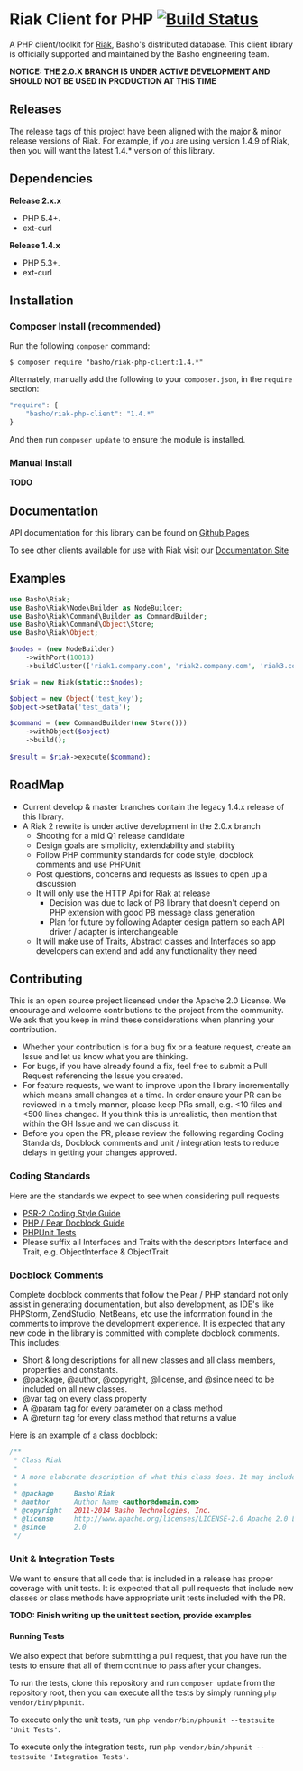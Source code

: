 # Riak Client for PHP [![Build Status](https://secure.travis-ci.org/basho/riak-php-client.png?branch=master)](http://travis-ci.org/basho/riak-php-client)

A PHP client/toolkit for [Riak](http://basho.com/riak/), Basho's distributed database. This client library is officially supported and
maintained by the Basho engineering team.

**NOTICE: THE 2.0.X BRANCH IS UNDER ACTIVE DEVELOPMENT AND SHOULD NOT BE USED IN PRODUCTION AT THIS TIME**

## Releases

The release tags of this project have been aligned with the major & minor release versions of Riak. For example, if you
are using version 1.4.9 of Riak, then you will want the latest 1.4.* version of this library.

## Dependencies

**Release 2.x.x**
* PHP 5.4+.
* ext-curl

**Release 1.4.x**
* PHP 5.3+.
* ext-curl


## Installation

### Composer Install (recommended)

Run the following `composer` command:

```console
$ composer require "basho/riak-php-client:1.4.*"
```

Alternately, manually add the following to your `composer.json`, in the `require` section:

```javascript
"require": {
    "basho/riak-php-client": "1.4.*"
}
```

And then run `composer update` to ensure the module is installed.

### Manual Install

**TODO**

## Documentation
API documentation for this library can be found on [Github Pages](http://basho.github.com/riak-php-client)

To see other clients available for use with Riak visit our
[Documentation Site](http://docs.basho.com/riak/latest/dev/using/libraries)

## Examples

```php
use Basho\Riak;
use Basho\Riak\Node\Builder as NodeBuilder;
use Basho\Riak\Command\Builder as CommandBuilder;
use Basho\Riak\Command\Object\Store;
use Basho\Riak\Object;

$nodes = (new NodeBuilder)
    ->withPort(10018)
    ->buildCluster(['riak1.company.com', 'riak2.company.com', 'riak3.company.com',]);

$riak = new Riak(static::$nodes);

$object = new Object('test_key');
$object->setData('test_data');

$command = (new CommandBuilder(new Store()))
    ->withObject($object)
    ->build();
    
$result = $riak->execute($command);
```

## RoadMap
* Current develop & master branches contain the legacy 1.4.x release of this library.
* A Riak 2 rewrite is under active development in the 2.0.x branch
  * Shooting for a mid Q1 release candidate
  * Design goals are simplicity, extendability and stability
  * Follow PHP community standards for code style, docblock comments and use PHPUnit
  * Post questions, concerns and requests as Issues to open up a discussion
  * It will only use the HTTP Api for Riak at release
    * Decision was due to lack of PB library that doesn't depend on PHP extension with good PB message class generation
    * Plan for future by following Adapter design pattern so each API driver / adapter is interchangeable
  * It will make use of Traits, Abstract classes and Interfaces so app developers can extend and add any functionality they need

## Contributing
This is an open source project licensed under the Apache 2.0 License. We encourage and welcome contributions to the
project from the community. We ask that you keep in mind these considerations when planning your contribution.

* Whether your contribution is for a bug fix or a feature request, create an Issue and let us know what you are thinking.
* For bugs, if you have already found a fix, feel free to submit a Pull Request referencing the Issue you created.
* For feature requests, we want to improve upon the library incrementally which means small changes at a time. In order ensure your PR can be reviewed in a timely manner, please keep PRs small, e.g. <10 files and <500 lines changed. If you think this is unrealistic, then mention that within the GH Issue and we can discuss it.
* Before you open the PR, please review the following regarding Coding Standards, Docblock comments and unit / integration tests to reduce delays in getting your changes approved.

### Coding Standards

Here are the standards we expect to see when considering pull requests

* [PSR-2 Coding Style Guide](https://github.com/php-fig/fig-standards/blob/master/accepted/PSR-2-coding-style-guide.md)
* [PHP / Pear Docblock Guide](http://pear.php.net/manual/en/standards.sample.php)
* [PHPUnit Tests](https://phpunit.de/manual/current/en/phpunit-book.html)
* Please suffix all Interfaces and Traits with the descriptors Interface and Trait, e.g. ObjectInterface & ObjectTrait

### Docblock Comments

Complete docblock comments that follow the Pear / PHP standard not only assist in generating documentation, but also development, as IDE's like PHPStorm, ZendStudio, NetBeans, etc use the information found in the comments to improve the development experience. It is expected that any new code in the library is committed with complete docblock comments.
This includes:

* Short & long descriptions for all new classes and all class members, properties and constants.
* @package, @author, @copyright, @license, and @since need to be included on all new classes.
* @var tag on every class property
* A @param tag for every parameter on a class method
* A @return tag for every class method that returns a value

Here is an example of a class docblock:
```php
/**
 * Class Riak
 *
 * A more elaborate description of what this class does. It may include warnings, limitations or examples.
 *
 * @package     Basho\Riak
 * @author      Author Name <author@domain.com>
 * @copyright   2011-2014 Basho Technologies, Inc.
 * @license     http://www.apache.org/licenses/LICENSE-2.0 Apache 2.0 License
 * @since       2.0
 */
```

### Unit & Integration Tests

We want to ensure that all code that is included in a release has proper coverage with unit tests. It is expected that
all pull requests that include new classes or class methods have appropriate unit tests included with the PR.

**TODO: Finish writing up the unit test section, provide examples**

#### Running Tests

We also expect that before submitting a pull request, that you have run the tests to ensure that all of them
continue to pass after your changes.

To run the tests, clone this repository and run `composer update` from the repository root, then you can execute all the tests by simply running
`php vendor/bin/phpunit`.

To execute only the unit tests, run `php vendor/bin/phpunit --testsuite 'Unit Tests'`.

To execute only the integration tests, run `php vendor/bin/phpunit --testsuite 'Integration Tests'`.
